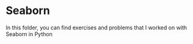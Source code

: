 # Seaborn  

In this folder, you can find exercises and problems that I worked on with Seaborn in Python 
